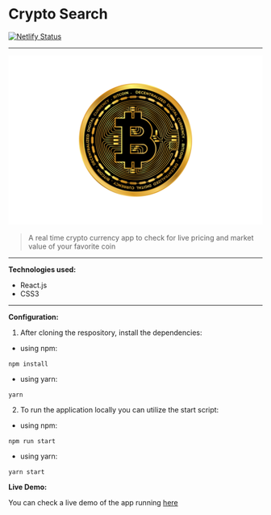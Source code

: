 # Crypto Search

[![Netlify Status](https://api.netlify.com/api/v1/badges/cc247369-1c4e-4bee-8d73-78830f7d622b/deploy-status)](https://app.netlify.com/sites/cryptosearch-app/deploys)

---

![CryptoSearch Logo](./assets/img/logo.svg)

> A real time crypto currency app to check for live pricing and market value of your favorite coin

---

**Technologies used:**

- React.js
- CSS3

---

**Configuration:**

1. After cloning the respository, install the dependencies:

- using npm:

```
npm install
```

- using yarn:

```
yarn
```

2. To run the application locally you can utilize the start script:

- using npm:

```
npm run start
```

- using yarn:

```
yarn start
```

**Live Demo:**

You can check a live demo of the app running [here](https://cryptosearch-app.netlify.app)
